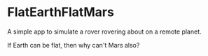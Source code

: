 # FlatEarthFlatMars

A simple app to simulate a rover rovering about on a remote planet.

If Earth can be flat, then why can't Mars also?

